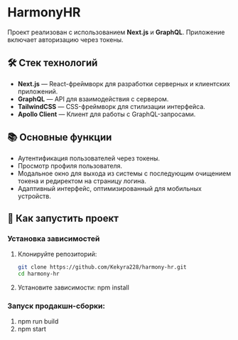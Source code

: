 # HarmonyHR

Проект реализован с использованием **Next.js** и **GraphQL**. Приложение включает авторизацию через токены.

## 🛠️ Стек технологий

- **Next.js** — React-фреймворк для разработки серверных и клиентских приложений.
- **GraphQL** — API для взаимодействия с сервером.
- **TailwindCSS** — CSS-фреймворк для стилизации интерфейса.
- **Apollo Client** — Клиент для работы с GraphQL-запросами.

## 📚 Основные функции

- Аутентификация пользователей через токены.
- Просмотр профиля пользователя.
- Модальное окно для выхода из системы с последующим очищением токена и редиректом на страницу логина.
- Адаптивный интерфейс, оптимизированный для мобильных устройств.

## 🚀 Как запустить проект

### Установка зависимостей

1. Клонируйте репозиторий:

   ```bash
   git clone https://github.com/Kekyra228/harmony-hr.git
   cd harmony-hr

2. Установите зависимости:
   npm install
   
### Запуск продакшн-сборки:
1. npm run build
2. npm start


